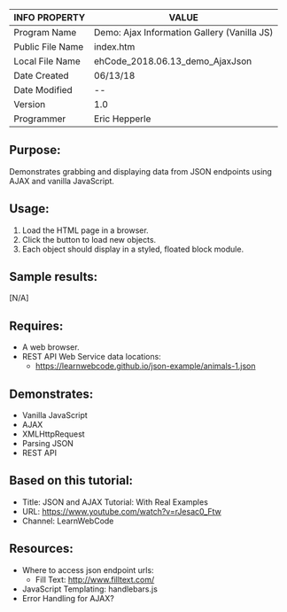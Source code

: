 | INFO PROPERTY    | VALUE                                       |
|------------------|---------------------------------------------|
| Program Name     | Demo: Ajax Information Gallery (Vanilla JS) |
| Public File Name | index.htm                                   |
| Local File Name  | ehCode_2018.06.13_demo_AjaxJson             |
| Date Created     | 06/13/18                                    |
| Date Modified    | --                                          |
| Version          | 1.0                                         |
| Programmer       | Eric Hepperle                               |

## Purpose:
Demonstrates grabbing and displaying data from JSON endpoints using AJAX and vanilla JavaScript.
    
## Usage:
1. Load the HTML page in a browser.
2. Click the button to load new objects.
3. Each object should display in a styled, floated block module.
    
## Sample results: 
[N/A]

## Requires:
* A web browser.
* REST API Web Service data locations:
    * https://learnwebcode.github.io/json-example/animals-1.json
    
## Demonstrates:
* Vanilla JavaScript
* AJAX
* XMLHttpRequest
* Parsing JSON
* REST API

## Based on this tutorial:
- Title: JSON and AJAX Tutorial: With Real Examples
- URL: https://www.youtube.com/watch?v=rJesac0_Ftw
- Channel: LearnWebCode

## Resources:
- Where to access json endpoint urls:
    * Fill Text: http://www.filltext.com/
- JavaScript Templating: handlebars.js
- Error Handling for AJAX?
